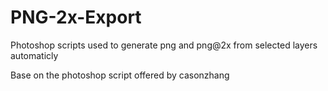 PNG-2x-Export
======

Photoshop scripts used to generate png and png@2x from selected layers automaticly  

Base on the photoshop script offered by casonzhang
